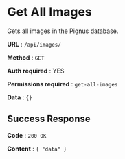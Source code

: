 # Get All Images

Gets all images in the Pignus database.

**URL** : `/api/images/`

**Method** : `GET`

**Auth required** : YES

**Permissions required** : `get-all-images`

**Data** : `{}`

## Success Response

**Code** : `200 OK`

**Content** : 
    ```
    {
        "data"
    }
    ```
